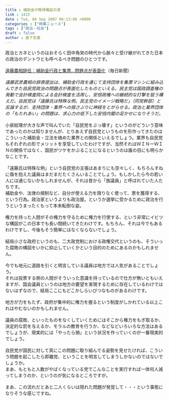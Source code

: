 ```yaml
---
title : 補助金が既得権益の源
link : 1415
date : Tue, 04 Sep 2007 06:13:08 +0000
categories : ["時事ニュース"]
tags : ["政治・社会"]
draft : false
author : 倉下忠憲
---
```


政治とカネというのはおそらく田中角栄の時代から脈々と受け継がれてきた日本の政治のデントウとも呼べるべき問題のひとつです。<BR><BR><A HREF="http://www.mainichi-msn.co.jp/seiji/kokkai/news/20070904k0000m010123000c.html" TARGET="_blank">遠藤農相辞任：補助金行政と集票…問題点が表面化</A>（毎日新聞）<BR><BR><I>遠藤武彦農相の辞表提出は、補助金行政を通じて支持団体を集票マシンに組み込んできた自民党政治の問題点が表面化したものといえる。民主党は国政調査権の発動で会計検査院による会計検査を活用し、安倍政権への継続的な打撃を狙う構えだ。自民党は「遠藤氏は特殊な例。民主党のイメージ戦略だ」（同党幹部）と反論するが、支持団体・業界への揺さぶりに神経をとがらせる。政治と業界団体の「もたれあい」の問題は、求心力の低下した安倍内閣の足かせになりそうだ。</I><BR><BR>小泉総理が大きな声で叫んでいた「自民党をぶっ壊す」というのがどういう意味であったのかは知りませんが、とりあえず自民党というものを形作ってきたのはこういった補助金・立法を絡めた業界との関係といえるでしょう。業界も自民党もそれぞれの形でメリットを享受していたわけですが、当然それはＷＩＮーＷＩＮの関係ではなく、国民がツケをかぶることになるというのは誰の目にも明らかなことです。<BR><BR>「遠藤氏は特殊な例」という自民党の主張はあまりにも空々しく、もちろんすねに傷を抱えた議員はまだまだたくさんいることでしょう。もしかしたら今の若い人には通じないかもしれませんが、それは昔から「族議員」と呼ばれていた人たちです。<BR>補助金や、法律の規制など、自分が使える力を限りなく使って、票を獲得する、という行為。政治家というよりも政治屋。というか選挙に受かるために政治を行うというまったくもって本末転倒な姿。<BR><BR>権力を持った人間がその権力を守るために権力を行使する、という非常にイビツな構図がこの日本でも長い間続いてきたわけです。もちろん、それは今でもあるわけですし、今後もそう簡単にはなくならないでしょう。<BR><BR>結局小さな政府というのも、二大政党制における政権交代というのも、そういった腐敗の構図をいかに抑止していくかという目的のためにあるのかもしれません。<BR><BR>今でも地元に道路を引くと明言している議員は地方では人気があることでしょう。<BR>それは投票する側の人間がそういった意識を持っているので仕方が無いともいえますが、国会議員というのは地方の要望を実現するために存在しているわけではないはずなので、結局ここにもどこかしらいびつなものがあるわけです。<BR><BR>地方が力をもたず、政府が集中的に権力を握るという制度がしかれている以上これはやむないのかもしれません。<BR><BR>議員の腐敗、といったものをなくしていくためにはそこから権力をもぎ取るか、決定的な罰を与えるか、モラルの教育を行うか、などなどいろいろな方法はあるでしょうが、現実的には「やったら損」という状況を作っていくのが一番現実的でしょう。<BR><BR>自民党が国民に対して真にこの問題に取り組んでる姿勢を見せたければ、こういう問題を起こしたら即離党、ということを明言してしまうしかないのではないでしょうか。<BR>まあ、もともと人数がやばくなっている党でこんなことを実行すれば一体何人減ってしまうのか、というのが気になるところですが。<BR><BR>まあ、この流れだとあと二人くらいは隠れた問題が発覚して・・・という事態になりそうな感じですね。<br><br>

